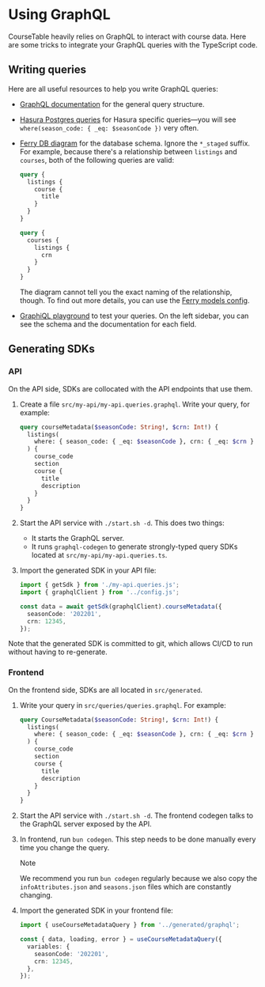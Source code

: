 # Using GraphQL

CourseTable heavily relies on GraphQL to interact with course data. Here are some tricks to integrate your GraphQL queries with the TypeScript code.

## Writing queries

Here are all useful resources to help you write GraphQL queries:

- [GraphQL documentation](https://graphql.org/learn/) for the general query structure.
- [Hasura Postgres queries](https://hasura.io/docs/latest/queries/postgres/index/) for Hasura specific queries—you will see `where(season_code: { _eq: $seasonCode })` very often.
- [Ferry DB diagram](https://github.com/coursetable/ferry/blob/master/docs/db_diagram.pdf) for the database schema. Ignore the `*_staged` suffix. For example, because there's a relationship between `listings` and `courses`, both of the following queries are valid:

  ```graphql
  query {
    listings {
      course {
        title
      }
    }
  }
  ```

  ```graphql
  query {
    courses {
      listings {
        crn
      }
    }
  }
  ```

  The diagram cannot tell you the exact naming of the relationship, though. To find out more details, you can use the [Ferry models config](https://github.com/coursetable/ferry/blob/master/ferry/database/models.py).

- [GraphiQL playground](https://coursetable.com/graphiql) to test your queries. On the left sidebar, you can see the schema and the documentation for each field.

## Generating SDKs

### API

On the API side, SDKs are collocated with the API endpoints that use them.

1. Create a file `src/my-api/my-api.queries.graphql`. Write your query, for example:

   ```graphql
   query courseMetadata($seasonCode: String!, $crn: Int!) {
     listings(
       where: { season_code: { _eq: $seasonCode }, crn: { _eq: $crn } }
     ) {
       course_code
       section
       course {
         title
         description
       }
     }
   }
   ```

2. Start the API service with `./start.sh -d`. This does two things:

   - It starts the GraphQL server.
   - It runs `graphql-codegen` to generate strongly-typed query SDKs located at `src/my-api/my-api.queries.ts`.

3. Import the generated SDK in your API file:

   ```ts
   import { getSdk } from './my-api.queries.js';
   import { graphqlClient } from '../config.js';

   const data = await getSdk(graphqlClient).courseMetadata({
     seasonCode: '202201',
     crn: 12345,
   });
   ```

Note that the generated SDK is committed to git, which allows CI/CD to run without having to re-generate.

### Frontend

On the frontend side, SDKs are all located in `src/generated`.

1. Write your query in `src/queries/queries.graphql`. For example:

   ```graphql
   query CourseMetadata($seasonCode: String!, $crn: Int!) {
     listings(
       where: { season_code: { _eq: $seasonCode }, crn: { _eq: $crn } }
     ) {
       course_code
       section
       course {
         title
         description
       }
     }
   }
   ```

2. Start the API service with `./start.sh -d`. The frontend codegen talks to the GraphQL server exposed by the API.
3. In frontend, run `bun codegen`. This step needs to be done manually every time you change the query.

   > [!NOTE]
   > We recommend you run `bun codegen` regularly because we also copy the `infoAttributes.json` and `seasons.json` files which are constantly changing.

4. Import the generated SDK in your frontend file:

   ```ts
   import { useCourseMetadataQuery } from '../generated/graphql';

   const { data, loading, error } = useCourseMetadataQuery({
     variables: {
       seasonCode: '202201',
       crn: 12345,
     },
   });
   ```
